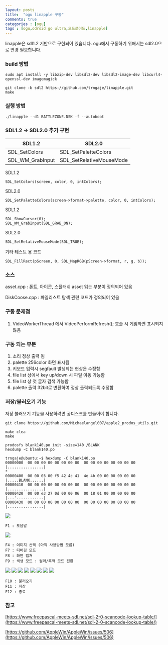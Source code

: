 ```yaml
---
layout: posts
title:  "ogu linapple 구동"
comments: true
categories : [ogu]
tags : [ogu,odroid go ultra,오드로이드,linapple]
---
```

linapple은 sdl1.2 기반으로 구현되어 있습니다. ogu에서 구동하기 위해서는 sdl2.0으로 변경 필요합니다.

### build 방법

    sudo apt install -y libzip-dev libsdl2-dev libsdl2-image-dev libcurl4-openssl-dev imagemagick

    git clone -b sdl2 https://github.com/trngaje/linapple.git
    make

### 실행 방법

    ./linapple --d1 BATTLEZONE.DSK -f --autoboot


### SDL1.2 -> SDL2.0 추가 구현

SDL1.2 | SDL2.0
-------|--------
SDL_SetColors | SDL_SetPaletteColors
SDL_WM_GrabInput | SDL_SetRelativeMouseMode


SDL1.2

    SDL_SetColors(screen, color, 0, intColors);

SDL2.0

    SDL_SetPaletteColors(screen->format->palette, color, 0, intColors);


SDL1.2

    SDL_ShowCursor(0);
    SDL_WM_GrabInput(SDL_GRAB_ON);

SDL2.0

    SDL_SetRelativeMouseMode(SDL_TRUE);

기타 테스트 용 코드

    SDL_FillRect(pScreen, 0, SDL_MapRGB(pScreen->format, r, g, b));

### 소스

asset.cpp : 폰트, 아이콘, 스플래쉬 asset 읽는 부분이 정의되어 있음

DiskCoose.cpp : 파일리스트 탐색 관련 코드가 정의되어 있음


### 구동 문제점

1. VideoWorkerThread 에서 VideoPerformRefresh(); 호출 시 게임화면 표시되지 않음




### 구동 되는 부분

1. 소리 정상 출력 됨
2. palette 256color 화면 표시됨
3. 키보드 입력시 segfault 발생되는 현상은 수정함
4. file list 상에서 key up/down 시 파일 이동 가능함
5. file list 상 첫 글자 검색 가능함
6. palette 출력 32bit로 변환하여 정상 출력되도록 수정함

### 저장/불러오기 기능

저장 불러오기 기능을 사용하려면 공디스크를 만들어야 합니다.

    git clone https://github.com/Michaelangel007/apple2_prodos_utils.git

    make clea
    make

    prodosfs blank140.po init -size=140 /BLANK
    hexdump -C blank140.po

    trngaje@ubuntu:~$ hexdump -C blank140.po
    00000000  00 00 00 00 00 00 00 00  00 00 00 00 00 00 00 00  |................|
    *
    00000400  00 00 03 00 f5 42 4c 41  4e 4b 00 00 00 00 00 00  |.....BLANK......|
    00000410  00 00 00 00 00 00 00 00  00 00 00 00 00 00 00 00  |................|
    00000420  00 00 e3 27 0d 00 00 06  00 18 01 00 00 00 00 00  |...'............|
    00000430  00 00 00 00 00 00 00 00  00 00 00 00 00 00 00 00  |................|


![](/images/2023-03-04/load.png)


    F1 : 도움말
![](/images/2023-03-04/help.png)

    F4 : 이미지 선택 (아직 사용방법 모름)
    F7 : 디버깅 모드
    F8 : 화면 캡쳐
    F9 : 색생 모드 : 컬러/흑백 모드 전환

![](/images/2023-03-04/mode_blue.bmp)
![](/images/2023-03-04/mode_blue1.bmp)
![](/images/2023-03-04/mode_blue2.bmp)
![](/images/2023-03-04/mode_blue3.bmp)
![](/images/2023-03-04/mode_orange.bmp)
![](/images/2023-03-04/mode_green.bmp)
![](/images/2023-03-04/mode_gray.bmp)
![](/images/2023-03-04/mode_white.bmp)

    F10 : 불러오기
    F11 : 저장
    F12 : 종료


### 참고

[https://www.freepascal-meets-sdl.net/sdl-2-0-scancode-lookup-table/](https://www.freepascal-meets-sdl.net/sdl-2-0-scancode-lookup-table/)

[https://github.com/AppleWin/AppleWin/issues/506](https://github.com/AppleWin/AppleWin/issues/506)
